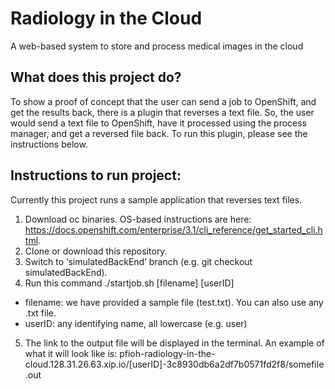 # Radiology in the Cloud
A web-based system to store and process medical images in the cloud
## What does this project do?
To show a proof of concept that the user can send a job to OpenShift, and get the results back, there is a plugin that reverses a text file. So, the user would send a text file to OpenShift, have it processed using the process manager, and get a reversed file back. To run this plugin, please see the instructions below.
## Instructions to run project:
Currently this project runs a sample application that reverses text files.
1. Download oc binaries. OS-based instructions are here: https://docs.openshift.com/enterprise/3.1/cli_reference/get_started_cli.html.
2. Clone or download this repository.
3. Switch to ‘simulatedBackEnd’ branch (e.g. git checkout simulatedBackEnd).
4. Run this command ./startjob.sh [filename] [userID]
  * filename: we have provided a sample file (test.txt).  You can also use any .txt file.
  * userID: any identifying name, all lowercase (e.g. user)
5. The link to the output file will be displayed in the terminal.  An example of what it will look like is: pfioh-radiology-in-the-cloud.128.31.26.63.xip.io/[userID]-3c8930db6a2df7b0571fd2f8/somefile.out